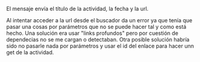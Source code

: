 El mensaje envía el título de la actividad, la fecha y la url. 

Al intentar acceder a la url desde el buscador da un error ya que tenía que pasar una cosas por parámetros que no se puede hacer tal y como está hecho. Una solución era usar "links profundos" pero por cuestión de dependecias no  se me cargan o detectaban. Otra posible solución habría sido no pasarle nada por parámetros y usar el id del enlace para hacer unn get de la actividad. 

